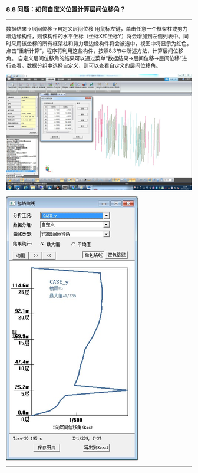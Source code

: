 ### 8.8	问题：如何自定义位置计算层间位移角？
---

数据结果→层间位移→自定义层间位移
用鼠标左键，单击任意一个框架柱或剪力墙边缘构件，则该构件的水平坐标（坐标X和坐标Y）将会增加到左侧列表中。同时采用该坐标的所有框架柱和剪力墙边缘构件将会被选中，视图中将显示为红色。点击“重新计算”，程序将利用这些构件，按照8.3节中所述方法，计算层间位移角。
自定义层间位移角的结果可以通过菜单“数据结果→层间位移→层间位移”进行查看。数据分组中选择自定义，则可以查看自定义的层间位移角。

![](image/8.8-1.jpg)

![](image/8.8-2.jpg)

---
